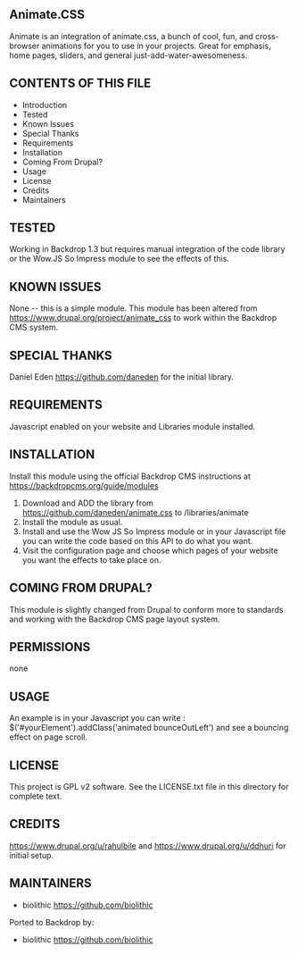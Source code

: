 Animate.CSS
---------------------

Animate is an integration of animate.css, a bunch of cool, fun, and cross-browser animations for you to use in your projects.
Great for emphasis, home pages, sliders, and general just-add-water-awesomeness.

CONTENTS OF THIS FILE
---------------------

 - Introduction
 - Tested
 - Known Issues
 - Special Thanks
 - Requirements
 - Installation
 - Coming From Drupal?
 - Usage
 - License
 - Credits
 - Maintainers

TESTED
-----

Working in Backdrop 1.3 but requires manual integration of the code library or the Wow.JS So Impress module to see the effects of this.

KNOWN ISSUES
---------------------

None -- this is a simple module.  This module has been altered from https://www.drupal.org/project/animate_css to work within the Backdrop CMS system.

SPECIAL THANKS
--------------

Daniel Eden <https://github.com/daneden> for the initial library.

REQUIREMENTS
------------

Javascript enabled on your website and Libraries module installed.

INSTALLATION
------------

Install this module using the official Backdrop CMS instructions at https://backdropcms.org/guide/modules

1. Download and ADD the library from https://github.com/daneden/animate.css to /libraries/animate
2. Install the module as usual.
3. Install and use the Wow JS So Impress module or in your Javascript file you can write the code based on this API to do what you want.
4. Visit the configuration page and choose which pages of your website you want the effects to take place on.

COMING FROM DRUPAL?
-------------------

This module is slightly changed from Drupal to conform more to standards and working with the Backdrop CMS page layout system.

PERMISSIONS
------------

none

USAGE
-----

An example is in your Javascript you can write : $('#yourElement').addClass('animated bounceOutLeft') and see a bouncing effect on page scroll.

LICENSE
-------

This project is GPL v2 software. See the LICENSE.txt file in this directory for complete text.

CREDITS
-----------

<https://www.drupal.org/u/rahulbile> and <https://www.drupal.org/u/ddhuri> for initial setup.

MAINTAINERS
-----------

- biolithic <https://github.com/biolithic>

Ported to Backdrop by:

- biolithic <https://github.com/biolithic>
